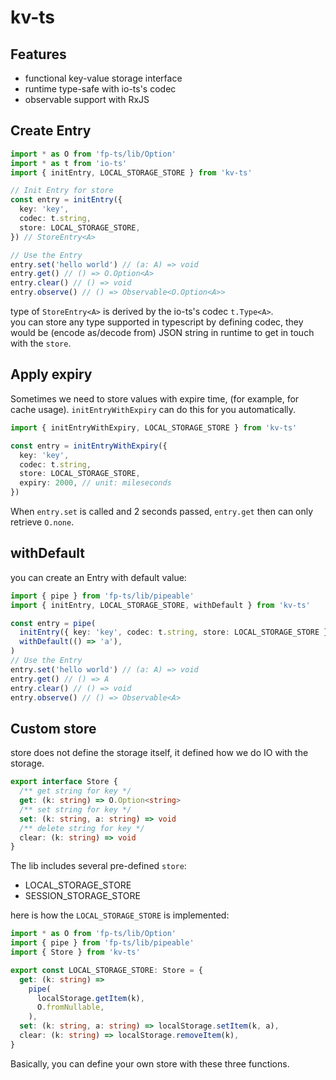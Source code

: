 # kv-ts

## Features

- functional key-value storage interface
- runtime type-safe with io-ts's codec
- observable support with RxJS

## Create Entry

```typescript
import * as O from 'fp-ts/lib/Option'
import * as t from 'io-ts'
import { initEntry, LOCAL_STORAGE_STORE } from 'kv-ts'

// Init Entry for store
const entry = initEntry({
  key: 'key',
  codec: t.string,
  store: LOCAL_STORAGE_STORE,
}) // StoreEntry<A>

// Use the Entry
entry.set('hello world') // (a: A) => void
entry.get() // () => O.Option<A>
entry.clear() // () => void
entry.observe() // () => Observable<O.Option<A>>
```

type of `StoreEntry<A>` is derived by the io-ts's codec `t.Type<A>`.  
you can store any type supported in typescript by defining codec, they would be (encode as/decode from) JSON string in runtime to get in touch with the `store`.

## Apply expiry

Sometimes we need to store values with expire time, (for example, for cache usage). `initEntryWithExpiry` can do this for you automatically.

```typescript
import { initEntryWithExpiry, LOCAL_STORAGE_STORE } from 'kv-ts'

const entry = initEntryWithExpiry({
  key: 'key',
  codec: t.string,
  store: LOCAL_STORAGE_STORE,
  expiry: 2000, // unit: mileseconds
})
```

When `entry.set` is called and 2 seconds passed, `entry.get` then can only retrieve `O.none`.

## withDefault

you can create an Entry with default value:

```typescript
import { pipe } from 'fp-ts/lib/pipeable'
import { initEntry, LOCAL_STORAGE_STORE, withDefault } from 'kv-ts'

const entry = pipe(
  initEntry({ key: 'key', codec: t.string, store: LOCAL_STORAGE_STORE }),
  withDefault(() => 'a'),
)
// Use the Entry
entry.set('hello world') // (a: A) => void
entry.get() // () => A
entry.clear() // () => void
entry.observe() // () => Observable<A>
```

## Custom store

store does not define the storage itself, it defined how we do IO with the storage.

```typescript
export interface Store {
  /** get string for key */
  get: (k: string) => O.Option<string>
  /** set string for key */
  set: (k: string, a: string) => void
  /** delete string for key */
  clear: (k: string) => void
}
```

The lib includes several pre-defined `store`:

- LOCAL_STORAGE_STORE
- SESSION_STORAGE_STORE

here is how the `LOCAL_STORAGE_STORE` is implemented:

```typescript
import * as O from 'fp-ts/lib/Option'
import { pipe } from 'fp-ts/lib/pipeable'
import { Store } from 'kv-ts'

export const LOCAL_STORAGE_STORE: Store = {
  get: (k: string) =>
    pipe(
      localStorage.getItem(k),
      O.fromNullable,
    ),
  set: (k: string, a: string) => localStorage.setItem(k, a),
  clear: (k: string) => localStorage.removeItem(k),
}
```

Basically, you can define your own store with these three functions.
